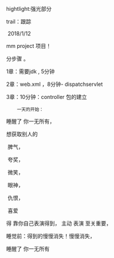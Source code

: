 hightlight:强光部分

trail：跟踪

​    				  2018/1/12   

  mm project 项目！

分步骤  。

1章：需要jdk  , 5分钟

2章：web.xml ，8分钟- dispatchservlet

3章：10分钟：controller 包的建立

  		一天的开始： 

睡醒了 你一无所有，

想获取别人的

​			脾气，

​			夸奖，

​			微笑，

​			眼神，

​			仇恨，

​			喜爱

得 靠你自己表演得到， 主动 表演 至关重要，

睡觉前：得到的慢慢消失！慢慢消失，

睡醒了 你一无所有



